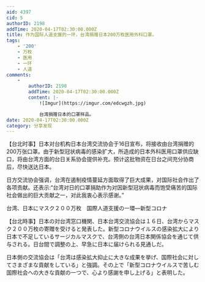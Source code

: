 ```yaml
---
aid: 4397
cid: 5
authorID: 2198
addTime: 2020-04-17T02:30:00.000Z
title: 作为国际人道支援的一环，台湾捐赠日本200万枚医用外科口罩。
tags:
    - '200'
    - 万枚
    - 医用
    - 一环
    - 人道
comments:
    -
        authorID: 2198
        addTime: 2020-04-17T02:30:00.000Z
        content: |-
            ![Imgur](https://imgur.com/edcwgzh.jpg)

            台湾捐赠日本的口罩样品。
date: 2020-04-17T02:30:00.000Z
category: 分享发现
---
```


【台北时事】日本对台机构日本台湾交流协会于16日宣布，将接收由台湾捐赠的200万张口罩。由于新型冠状病毒的感染扩大，所造成的日本外科医用口罩供应缺口，将由台湾方面的台日关系协会提供补充。预计这批物资在日台之间充分协商后，尽快送达日本。

日方交流协会强调，台湾在遏制疫情蔓延方面取得了巨大成果，对国际社会作出了各项贡献。还表示:“台湾对日的口罩捐助作为对因新型冠状病毒而饱受痛苦的国际社会做出的巨大贡献之一，对此我衷心表示感谢。”

台湾、日本にマスク２００万枚　国際人道支援の一環―新型コロナ

【台北時事】日本の対台湾窓口機関、日本台湾交流協会は１６日、台湾からマスク２００万枚の寄贈を受けると発表した。新型コロナウイルスの感染拡大により日本で不足しているサージカルマスクで、台湾側の台湾日本関係協会を通じて供与される。日台間で調整の上、早急に日本に届けられる見通しだ。

日本側の交流協会は「台湾は感染拡大抑止に大きな成果を挙げ、国際社会に対してさまざまな貢献をしている」と強調。その上で「新型コロナウイルスで苦しむ国際社会への大きな貢献の一つで、心より感謝を申し上げる」と表明した。
